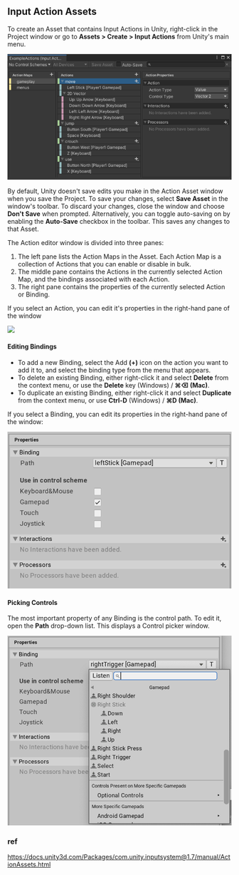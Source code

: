 ## Input Action Assets

To create an Asset that contains Input Actions in Unity, right-click in the Project window or go to **Assets > Create > Input Actions** from Unity's main menu.


![](./img/MyGameActions.png)

By default, Unity doesn't save edits you make in the Action Asset window when you save the Project. To save your changes, select **Save Asset** in the window's toolbar. To discard your changes, close the window and choose **Don't Save** when prompted. Alternatively, you can toggle auto-saving on by enabling the **Auto-Save** checkbox in the toolbar. This saves any changes to that Asset.

The Action editor window is divided into three panes:

1.  The left pane lists the Action Maps in the Asset. Each Action Map is a collection of Actions that you can enable or disable in bulk.
2.  The middle pane contains the Actions in the currently selected Action Map, and the bindings associated with each Action.
3.  The right pane contains the properties of the currently selected Action or Binding.

If you select an Action, you can edit it's properties in the right-hand pane of the window

![](,.img/ActionProperties.png)



#### Editing Bindings

-   To add a new Binding, select the Add **(+)** icon on the action you want to add it to, and select the binding type from the menu that appears.
-   To delete an existing Binding, either right-click it and select **Delete** from the context menu, or use the **Delete** key (Windows) / **⌘⌫ (Mac)**.
-   To duplicate an existing Binding, either right-click it and select **Duplicate** from the context menu, or use **Ctrl-D** (Windows) / **⌘D (Mac)**.

If you select a Binding, you can edit its properties in the right-hand pane of the window:

![](./img/BindingProperties.png)

#### Picking Controls

The most important property of any Binding is the control path. To edit it, open the **Path** drop-down list. This displays a Control picker window.

![](./img/InputControlPicker.png)







### ref
https://docs.unity3d.com/Packages/com.unity.inputsystem@1.7/manual/ActionAssets.html


